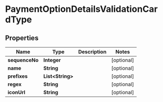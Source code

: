 

# PaymentOptionDetailsValidationCardType


## Properties

| Name | Type | Description | Notes |
|------------ | ------------- | ------------- | -------------|
|**sequenceNo** | **Integer** |  |  [optional] |
|**name** | **String** |  |  [optional] |
|**prefixes** | **List&lt;String&gt;** |  |  [optional] |
|**regex** | **String** |  |  [optional] |
|**iconUrl** | **String** |  |  [optional] |



